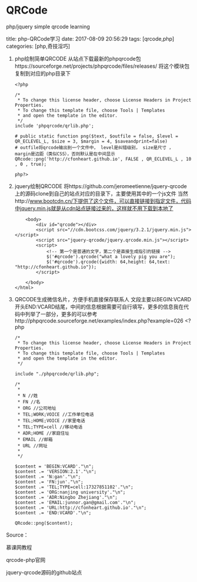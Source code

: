 # QRCode
php/jquery simple qrcode learning

title: php-QRCode学习
date: 2017-08-09 20:56:29
tags: [qrcode,php]
categories: [php,奇技淫巧]


1. php绘制简单QRCODE
   从站点下载最新的phpqrcode包https://sourceforge.net/projects/phpqrcode/files/releases/
   将这个模块包复制到对应的php目录下
   <!--more-->
       <?php
       
       /* 
        * To change this license header, choose License Headers in Project Properties.
        * To change this template file, choose Tools | Templates
        * and open the template in the editor.
        */
       include 'phpqrcode/qrlib.php';
       
       # public static function png($text, $outfile = false, $level = QR_ECLEVEL_L, $size = 3, $margin = 4, $saveandprint=false) 
       # outfile将qrcode输出到一个文件中， level是纠错级别， size是尺寸 ， margin是边距（类似CSS），否则默认是在中间显示
       QRcode::png('http://cfonheart.github.io', FALSE , QR_ECLEVEL_L , 10 , 0 , true);
       
       php?>
2. jquery绘制QRCODE
   将https://github.com/jeromeetienne/jquery-qrcode上的源码clone到自己的站点对应的目录下，主要使用其中的一个js文件
   当然http://www.bootcdn.cn/下提供了这个文件，可以直接链接到指定文件，代码中jquery.min.js就是从cdn站点链接过来的，这样就不用下载到本地了
       <!DOCTYPE html>
       <!--
       To change this license header, choose License Headers in Project Properties.
       To change this template file, choose Tools | Templates
       and open the template in the editor.
       -->
       <html>
           <head>
               <title>TODO supply a title</title>
               <meta charset="UTF-8">
               <meta name="viewport" content="width=device-width, initial-scale=1.0">
           </head>
           
           <body>
               <div id="qrcode"></div>
               <script src="//cdn.bootcss.com/jquery/3.2.1/jquery.min.js"></script>
               <script src="jquery-qrcode/jquery.qrcode.min.js"></script>
               <script>
                   <!-- 第一个是普通的文字，第二个是直接生成指引的链接 -->
                   $('#qrcode').qrcode("what a lovely pig you are");
                   $('#qrcode').qrcode({width: 64,height: 64,text: "http://cfonheart.github.io"});
               </script>
               
           </body>
       </html>
   
3. QRCODE生成微信名片，方便手机直接保存联系人
   文段主要以BEGIN:VCARD开头END:VCARD结尾，中间的信息根据需要可自行填写，更多的信息我在代码中列举了一部分，更多的可以参考http://phpqrcode.sourceforge.net/examples/index.php?example=026
       <?php
       
       /* 
        * To change this license header, choose License Headers in Project Properties.
        * To change this template file, choose Tools | Templates
        * and open the template in the editor.
        */
       
       include "./phpqrcode/qrlib.php";
       
       /*
        *
        * N //姓
        * FN //名
        * ORG //公司地址
        * TEL;WORK;VOICE //工作单位电话
        * TEL;HOME;VOICE //家里电话
        * TEL;TYPE=cell //移动电话
        * ADR;HOME //家庭住址
        * EMAIL //邮箱
        * URL //网址 
        *
        */
       
       $content = 'BEGIN:VCARD'."\n";
       $content .= 'VERSION:2.1'."\n";
       $content .= 'N:gan'."\n";
       $content .= 'FN:jun'."\n";
       $content .= 'TEL;TYPE=cell:17327851102'."\n";
       $content .= 'ORG:nanjing university'."\n";
       $content .= 'ADR:Ningbo Zhejiang'."\n";
       $content .= 'EMAIL:junnor.gan@gmail.com'."\n";
       $content .= 'URL:http://cfonheart.github.io'."\n";
       $content .= 'END:VCARD'."\n";
       
       QRcode::png($content);
   

Source：

慕课网教程

qrcode-php官网

jquery-qrcode源码的github站点
